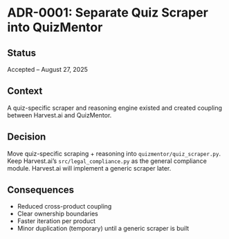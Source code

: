 # ADR-0001: Separate Quiz Scraper into QuizMentor

## Status
Accepted – August 27, 2025

## Context
A quiz-specific scraper and reasoning engine existed and created coupling between Harvest.ai and QuizMentor.

## Decision
Move quiz-specific scraping + reasoning into `quizmentor/quiz_scraper.py`. Keep Harvest.ai’s `src/legal_compliance.py` as the general compliance module. Harvest.ai will implement a generic scraper later.

## Consequences
- Reduced cross-product coupling
- Clear ownership boundaries
- Faster iteration per product
- Minor duplication (temporary) until a generic scraper is built
